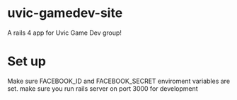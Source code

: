 uvic-gamedev-site
=================

A rails 4 app for Uvic Game Dev group!

Set up
======
Make sure FACEBOOK_ID and FACEBOOK_SECRET enviroment variables are set.
make sure you run rails server on port 3000 for development
